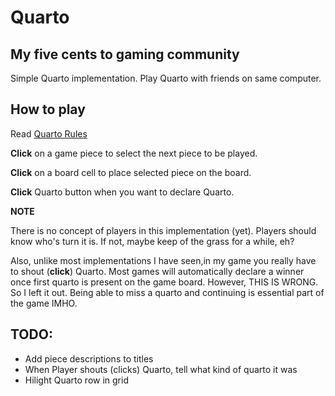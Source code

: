 # Quarto 

## My five cents to gaming community

Simple Quarto implementation. Play Quarto with friends on same computer.

## How to play

Read [Quarto Rules](https://en.wikipedia.org/wiki/Quarto_%28board_game%29)

**Click** on a game piece to select the next piece to be played.

**Click** on a board cell to place selected piece on the board.

**Click** Quarto button when you want to declare Quarto.

**NOTE**

There is no concept of players in this implementation (yet).
Players should know who's turn it is. If not, maybe keep of the grass for a while, eh?

Also, unlike most implementations I have seen,in my game you really have to shout (**click**) Quarto. Most games will automatically declare a winner once first quarto is present on the game board. However, THIS IS WRONG. So I left it out. Being able to miss a quarto and continuing is essential part of the game IMHO.

## TODO: 
- Add piece descriptions to titles
- When Player shouts (clicks) Quarto, tell what kind of quarto it was
- Hilight Quarto row in grid
